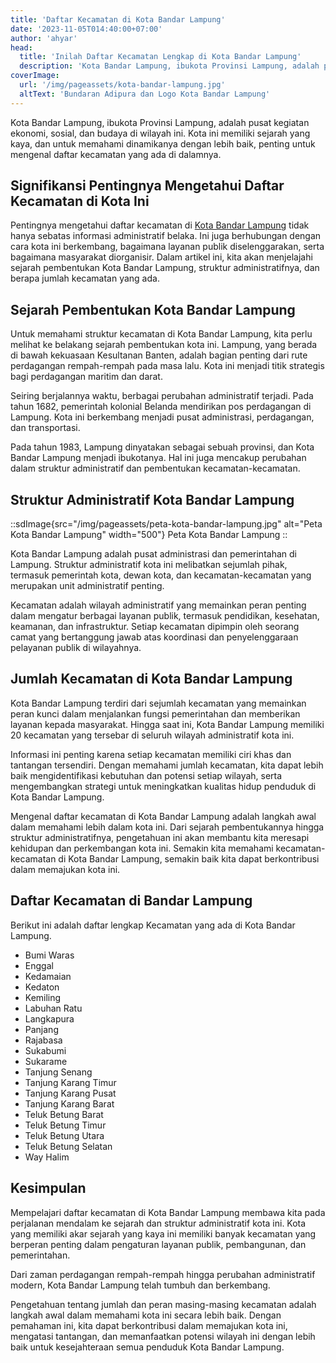```yaml
---
title: 'Daftar Kecamatan di Kota Bandar Lampung'
date: '2023-11-05T014:40:00+07:00'
author: 'ahyar'
head:
  title: 'Inilah Daftar Kecamatan Lengkap di Kota Bandar Lampung'
  description: 'Kota Bandar Lampung, ibukota Provinsi Lampung, adalah pusat kegiatan ekonomi, sosial, dan budaya.  Berikut ini daftar lengkap kecamatan di Kota Bandar Lampung'
coverImage:
  url: '/img/pageassets/kota-bandar-lampung.jpg'
  altText: 'Bundaran Adipura dan Logo Kota Bandar Lampung'
---
```

Kota Bandar Lampung, ibukota Provinsi Lampung, adalah pusat kegiatan ekonomi, sosial, dan budaya di wilayah ini. Kota ini memiliki sejarah yang kaya, dan untuk memahami dinamikanya dengan lebih baik, penting untuk mengenal daftar kecamatan yang ada di dalamnya.
<!--more-->
## Signifikansi Pentingnya Mengetahui Daftar Kecamatan di Kota Ini

Pentingnya mengetahui daftar kecamatan di [Kota Bandar Lampung](/) tidak hanya sebatas informasi administratif belaka. Ini juga berhubungan dengan cara kota ini berkembang, bagaimana layanan publik diselenggarakan, serta bagaimana masyarakat diorganisir. Dalam artikel ini, kita akan menjelajahi sejarah pembentukan Kota Bandar Lampung, struktur administratifnya, dan berapa jumlah kecamatan yang ada.

## Sejarah Pembentukan Kota Bandar Lampung

Untuk memahami struktur kecamatan di Kota Bandar Lampung, kita perlu melihat ke belakang sejarah pembentukan kota ini. Lampung, yang berada di bawah kekuasaan Kesultanan Banten, adalah bagian penting dari rute perdagangan rempah-rempah pada masa lalu. Kota ini menjadi titik strategis bagi perdagangan maritim dan darat.

Seiring berjalannya waktu, berbagai perubahan administratif terjadi. Pada tahun 1682, pemerintah kolonial Belanda mendirikan pos perdagangan di Lampung. Kota ini berkembang menjadi pusat administrasi, perdagangan, dan transportasi.

Pada tahun 1983, Lampung dinyatakan sebagai sebuah provinsi, dan Kota Bandar Lampung menjadi ibukotanya. Hal ini juga mencakup perubahan dalam struktur administratif dan pembentukan kecamatan-kecamatan.

## Struktur Administratif Kota Bandar Lampung
::sdImage{src="/img/pageassets/peta-kota-bandar-lampung.jpg" alt="Peta Kota Bandar Lampung" width="500"}
Peta Kota Bandar Lampung
::

Kota Bandar Lampung adalah pusat administrasi dan pemerintahan di Lampung. Struktur administratif kota ini melibatkan sejumlah pihak, termasuk pemerintah kota, dewan kota, dan kecamatan-kecamatan yang merupakan unit administratif penting.

Kecamatan adalah wilayah administratif yang memainkan peran penting dalam mengatur berbagai layanan publik, termasuk pendidikan, kesehatan, keamanan, dan infrastruktur. Setiap kecamatan dipimpin oleh seorang camat yang bertanggung jawab atas koordinasi dan penyelenggaraan pelayanan publik di wilayahnya.

## Jumlah Kecamatan di Kota Bandar Lampung

Kota Bandar Lampung terdiri dari sejumlah kecamatan yang memainkan peran kunci dalam menjalankan fungsi pemerintahan dan memberikan layanan kepada masyarakat. Hingga saat ini, Kota Bandar Lampung memiliki 20 kecamatan yang tersebar di seluruh wilayah administratif kota ini.

Informasi ini penting karena setiap kecamatan memiliki ciri khas dan tantangan tersendiri. Dengan memahami jumlah kecamatan, kita dapat lebih baik mengidentifikasi kebutuhan dan potensi setiap wilayah, serta mengembangkan strategi untuk meningkatkan kualitas hidup penduduk di Kota Bandar Lampung.

Mengenal daftar kecamatan di Kota Bandar Lampung adalah langkah awal dalam memahami lebih dalam kota ini. Dari sejarah pembentukannya hingga struktur administratifnya, pengetahuan ini akan membantu kita meresapi kehidupan dan perkembangan kota ini. Semakin kita memahami kecamatan-kecamatan di Kota Bandar Lampung, semakin baik kita dapat berkontribusi dalam memajukan kota ini.

## Daftar Kecamatan di Bandar Lampung

Berikut ini adalah daftar lengkap Kecamatan yang ada di Kota Bandar Lampung.

- Bumi Waras
- Enggal
- Kedamaian
- Kedaton
- Kemiling
- Labuhan Ratu
- Langkapura
- Panjang
- Rajabasa
- Sukabumi
- Sukarame
- Tanjung Senang
- Tanjung Karang Timur
- Tanjung Karang Pusat
- Tanjung Karang Barat
- Teluk Betung Barat
- Teluk Betung Timur
- Teluk Betung Utara
- Teluk Betung Selatan
- Way Halim

## Kesimpulan

Mempelajari daftar kecamatan di Kota Bandar Lampung membawa kita pada perjalanan mendalam ke sejarah dan struktur administratif kota ini. Kota yang memiliki akar sejarah yang kaya ini memiliki banyak kecamatan yang berperan penting dalam pengaturan layanan publik, pembangunan, dan pemerintahan. 

Dari zaman perdagangan rempah-rempah hingga perubahan administratif modern, Kota Bandar Lampung telah tumbuh dan berkembang. 

Pengetahuan tentang jumlah dan peran masing-masing kecamatan adalah langkah awal dalam memahami kota ini secara lebih baik. Dengan pemahaman ini, kita dapat berkontribusi dalam memajukan kota ini, mengatasi tantangan, dan memanfaatkan potensi wilayah ini dengan lebih baik untuk kesejahteraan semua penduduk Kota Bandar Lampung.